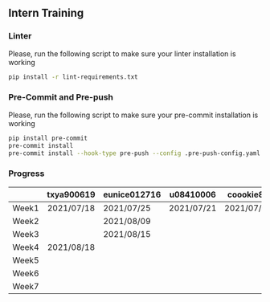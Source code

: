 ## Intern Training

### Linter

Please, run the following script to make sure your linter installation is working

```bash
pip install -r lint-requirements.txt
```

###  Pre-Commit and Pre-push

Please, run the following script to make sure your pre-commit installation is working

```bash
pip install pre-commit
pre-commit install
pre-commit install --hook-type pre-push --config .pre-push-config.yaml
```

### Progress

|  | txya900619 | eunice012716 | u08410006 | coookie89 |
|---|:-:|---|---|---|
| Week1 | 2021/07/18 | 2021/07/25 | 2021/07/21 | 2021/07/27 |
| Week2 |   | 2021/08/09 |   |   |
| Week3 |   | 2021/08/15 |   |   |
| Week4 | 2021/08/18 |   |   |   |
| Week5 |   |   |   |   |
| Week6 |   |   |   |   |
| Week7 |   |   |   |   |
